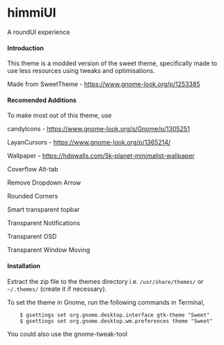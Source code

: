 # himmiUI
A roundUI experience

#### Introduction
This theme is a modded version of the sweet theme, specifically made to use less resources using tweaks and optimisations.

Made from SweetTheme - https://www.gnome-look.org/p/1253385

#### Recomended Additions
To make most out of this theme, use 

candyIcons - https://www.gnome-look.org/s/Gnome/p/1305251

LayanCursors - https://www.gnome-look.org/p/1365214/

Wallpaper - https://hdqwalls.com/5k-planet-minimalist-wallpaper

Coverflow Alt-tab

Remove Dropdown Arrow

Rounded Corners

Smart transparent topbar

Transparent Notifications

Transparent OSD

Transparent Window Moving

#### Installation

Extract the zip file to the themes directory i.e. `/usr/share/themes/` or `~/.themes/` (create it if necessary).

To set the theme in Gnome, run the following commands in Terminal,

```
	$ gsettings set org.gnome.desktop.interface gtk-theme "Sweet"
	$ gsettings set org.gnome.desktop.wm.preferences theme "Sweet"
```

You could also use the gnome-tweak-tool
